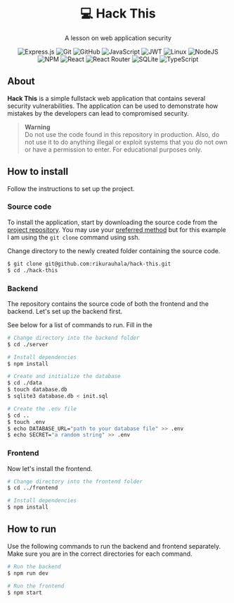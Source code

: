 <h1 align="center">💻 Hack This</h1>

<div align="center">

A lesson on web application security

</div>

<div align="center">

![Express.js](https://img.shields.io/badge/express.js-%23404d59.svg?style=for-the-badge&logo=express&logoColor=%2361DAFB)
![Git](https://img.shields.io/badge/git-%23F05033.svg?style=for-the-badge&logo=git&logoColor=white)
![GitHub](https://img.shields.io/badge/github-%23121011.svg?style=for-the-badge&logo=github&logoColor=white)
![JavaScript](https://img.shields.io/badge/javascript-%23323330.svg?style=for-the-badge&logo=javascript&logoColor=%23F7DF1E)
![JWT](https://img.shields.io/badge/JWT-black?style=for-the-badge&logo=JSON%20web%20tokens)
![Linux](https://img.shields.io/badge/Linux-FCC624?style=for-the-badge&logo=linux&logoColor=black)
![NodeJS](https://img.shields.io/badge/node.js-6DA55F?style=for-the-badge&logo=node.js&logoColor=white)
![NPM](https://img.shields.io/badge/NPM-%23CB3837.svg?style=for-the-badge&logo=npm&logoColor=white)
![React](https://img.shields.io/badge/react-%2320232a.svg?style=for-the-badge&logo=react&logoColor=%2361DAFB)
![React Router](https://img.shields.io/badge/React_Router-CA4245?style=for-the-badge&logo=react-router&logoColor=white)
![SQLite](https://img.shields.io/badge/sqlite-%2307405e.svg?style=for-the-badge&logo=sqlite&logoColor=white)
![TypeScript](https://img.shields.io/badge/typescript-%23007ACC.svg?style=for-the-badge&logo=typescript&logoColor=white)

</div>

## About

**Hack This** is a simple fullstack web application that contains several security vulnerabilities. The application can be used to demonstrate how mistakes by the developers can lead to compromised security.

> **Warning**  
> Do not use the code found in this repository in production. Also, do not use it to do anything illegal or exploit systems that you do not own or have a permission to enter. For educational purposes only.

## How to install

Follow the instructions to set up the project.

### Source code

To install the application, start by downloading the source code from the [project repository](https://github.com/rikurauhala/hack-this). You may use your [preferred method](https://docs.github.com/en/repositories/creating-and-managing-repositories/cloning-a-repository) but for this example I am using the `git clone` command using ssh.

Change directory to the newly created folder containing the source code.

```bash
$ git clone git@github.com:rikurauhala/hack-this.git
$ cd ./hack-this
```

### Backend

The repository contains the source code of both the frontend and the backend. Let's set up the backend first.

See below for a list of commands to run. Fill in the 

```bash
# Change directory into the backend folder
$ cd ./server

# Install dependencies
$ npm install

# Create and initialize the database
$ cd ./data
$ touch database.db
$ sqlite3 database.db < init.sql

# Create the .env file
$ cd ..
$ touch .env
$ echo DATABASE_URL="path to your database file" >> .env
$ echo SECRET="a random string" >> .env
```

### Frontend

Now let's install the frontend.

```bash
# Change directory into the frontend folder
$ cd ../frontend

# Install dependencies
$ npm install
```

## How to run

Use the following commands to run the backend and frontend separately. Make sure you are in the correct directories for each command.

```bash
# Run the backend
$ npm run dev

# Run the frontend
$ npm start
```
